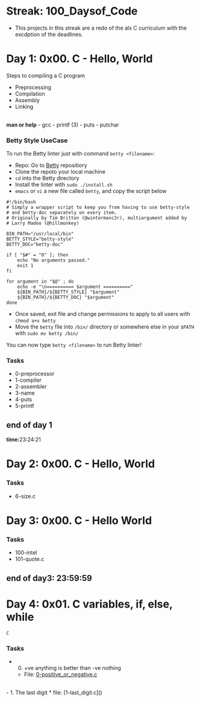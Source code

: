 # Streak: 100_Daysof_Code
- This projects in this streak are a redo of the alx C curriculum with the excdption of the deadlines.

# Day 1: 0x00. C - Hello, World
Steps to compiling a C program
- Preprocessing
- Compilation
- Assembly
- Linking

<br>
<strong>man or help</strong>
- gcc
- printf (3)
- puts
- putchar


### Betty Style UseCase
To run the Betty linter just with command `betty <filename>`:
- Repo: Go to [Betty](https://alx-intranet.hbtn.io/rltoken/wQ4sMfsWfxvyfN67Sc11zA) repositiory
- Clone the repoto your local machine
- `cd` into the Betty directory
- Install the linter with `sudo ./install.sh`
- `emacs` or `vi` a new file called `betty`, and copy the script below

```
#!/bin/bash
# Simply a wrapper script to keep you from having to use betty-style
# and betty-doc separately on every item.
# Originally by Tim Britton (@wintermanc3r), multiargument added by
# Larry Madeo (@hillmonkey)

BIN_PATH="/usr/local/bin"
BETTY_STYLE="betty-style"
BETTY_DOC="betty-doc"

if [ "$#" = "0" ]; then
    echo "No arguments passed."
    exit 1
fi

for argument in "$@" ; do
    echo -e "\n========== $argument =========="
    ${BIN_PATH}/${BETTY_STYLE} "$argument"
    ${BIN_PATH}/${BETTY_DOC} "$argument"
done
```



- Once saved, exit file and change permissions to apply to all users with `chmod a+x betty`
- Move the `betty` file into `/bin/` directory or somewhere else in your `$PATH` with `sudo mv betty /bin/`

You can now type `betty <filename>` to run Betty linter!



### Tasks
- 0-preprocessor
- 1-compiler
- 2-assembler
- 3-name
- 4-puts
- 5-printf

## end of day 1
<strong>time:</strong>23:24:21


# Day 2: 0x00. C - Hello, World
### Tasks
- 6-size.c


# Day 3: 0x00. C - Hello World
### Tasks
- 100-intel
- 101-quote.c

## end of day3: 23:59:59


# Day 4: 0x01. C variables, if, else, while
`C`
### Tasks
- 0. +ve anything is better than -ve nothing
	* File: [0-positive_or_negative.c]()
<br>
- 1. The last digit
	* file: [1-last_digit.c]()
